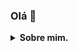 ### Olá 👋

<details>
  <summary> <b> Sobre mim. </summary><br>

 - 🔭 Atualmente trabalhando com SQL.
 - 🌱 Pretendo me especializar em C# .NET.
   
<p align="center">  
  <a href="https://github.com/devfraga/github-readme-stats">
    <img align="center" height="165" src="https://github-readme-stats.vercel.app/api?username=kjeehcs&theme=onedark">
  </a>
  <a href="https://github.com/devfraga/github-readme-stats">
    <img align="center" src="https://github-readme-stats.anuraghazra1.vercel.app/api/top-langs/?username=kjeehcs&theme=onedark">
  </a>
</p>
</details>
